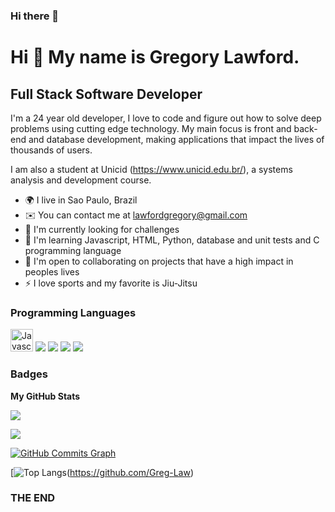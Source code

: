 ### Hi there 👋

<!--
**Greg-Law/Greg-Law** is a ✨ _special_ ✨ repository because its `README.md` (this file) appears on your GitHub profile.

Here are some ideas to get you started:

- 🔭 I’m currently working on ...
- 🌱 I’m currently learning ...
- 👯 I’m looking to collaborate on ...
- 🤔 I’m looking for help with ... 
- 💬 Ask me about ...
- 📫 How to reach me: ...
- 😄 Pronouns: ...
- ⚡ Fun fact: ...
-->
Hi 👋 My name is Gregory Lawford.
==========================

Full Stack Software Developer
-----------------------------

I'm a 24 year old developer, I love to code and figure out how to solve deep problems using cutting edge technology. My main focus is front and back-end and database development, making applications that impact the lives of thousands of users.

I am also a student at Unicid (https://www.unicid.edu.br/), a systems analysis and development course.

* 🌍  I live in Sao Paulo, Brazil
* ✉️  You can contact me at [lawfordgregory@gmail.com](lawfordgregory@gmail.com)
* 🚀  I'm currently looking for challenges
* 🧠  I'm learning Javascript, HTML, Python, database and unit tests and C programming language
* 🤝  I'm open to collaborating on projects that have a high impact in peoples lives
* ⚡  I love sports and my favorite is Jiu-Jitsu


### Programming Languages

<p align="left">
<a href="https://developer.mozilla.org/en-US/docs/Web/JavaScript" target="_blank" rel="noreferrer"><img src="https://raw.githubusercontent.com/danielcranney/readme-generator/main/public/icons/skills/javascript-colored.svg" width="36" height="36" alt="Javascript" /></a>


<img src="https://img.shields.io/badge/HTML5-E34F26?style=for-the-badge&logo=html5&logoColor=white"/>

<img src="https://img.shields.io/badge/Python-blue?style=for-the-badge&logo=python&logoColor=white"/>

<img src="https://img.shields.io/badge/MySQL-005C84?style=for-the-badge&logo=mysql&logoColor=white"/>

<img src="https://img.shields.io/badge/C-00599C?style=for-the-badge&logo=c&logoColor=white"/>


### Badges

<b>My GitHub Stats</b>

<a href="https://github.com/Greg-Law"><img src="https://github-readme-stats-peguimasid.vercel.app/api?username=Greg-Law&show_icons=true&hide=&count_private=true&title_color=3382ed&text_color=ffffff&icon_color=3382ed&bg_color=171717&hide_border=true&show_icons=true%22%20alt=%22peguimasid%27s%20GitHub%20stats" /></a>

<a href="http://www.github.com/Greg-Law"><img src="https://github-readme-streak-stats.herokuapp.com/?user=Greg-Law&stroke=ffffff&background=171717&ring=3382ed&fire=3382ed&currStreakNum=ffffff&currStreakLabel=3382ed&sideNums=ffffff&sideLabels=ffffff&dates=ffffff&hide_border=true" /></a>

<a href="http://www.github.com/Greg-Law"><img src="https://github-readme-activity-graph.cyclic.app/graph?username=peguimasid&bg_color=171717&color=ffffff&line=3382ed&point=ffffff&area_color=171717&area=true&hide_border=true&custom_title=GitHub%20Commits%20Graph" alt="GitHub Commits Graph" /></a>

[![Top Langs]([https://github-readme-stats.vercel.app/api/top-langs/?username=Greg-Law&layout=compact&title_color=fff&text_color=f8f8f2&hide=java&bg_color=171c24])(https://github.com/Greg-Law)

### THE END

